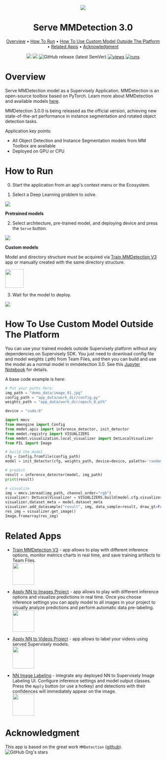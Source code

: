 <div align="center" markdown>
<img src="https://github.com/supervisely-ecosystem/serve-mmdetection-2/assets/115161827/b5d59262-637a-491c-97da-5984ffac6319"/>  

# Serve MMDetection 3.0
  
<p align="center">
  <a href="#Overview">Overview</a> •
  <a href="#How-To-Run">How To Run</a> •
  <a href="#How-To-Use-Custom-Model-Outside-The-Platform">How To Use Custom Model Outside The Platform</a> •
  <a href="#Related-apps">Related Apps</a> •
  <a href="#Acknowledgment">Acknowledgment</a>
</p>

[![](https://img.shields.io/badge/supervisely-ecosystem-brightgreen)](https://ecosystem.supervise.ly/apps/supervisely-ecosystem/serve-mmdetection-v3)
[![](https://img.shields.io/badge/slack-chat-green.svg?logo=slack)](https://supervise.ly/slack)
![GitHub release (latest SemVer)](https://img.shields.io/github/v/release/supervisely-ecosystem/serve-mmdetection-v3)
[![views](https://app.supervise.ly/img/badges/views/supervisely-ecosystem/serve-mmdetection-v3.png)](https://supervise.ly)
[![runs](https://app.supervise.ly/img/badges/runs/supervisely-ecosystem/serve-mmdetection-v3.png)](https://supervise.ly)
 
</div>

# Overview

Serve MMDetection model as a Supervisely Application. MMDetection is an open-source toolbox based on PyTorch. Learn more about MMDetection and available models [here](https://github.com/open-mmlab/mmdetection).

MMDetection 3.0.0 is being released as the official version, achieving new state-of-the-art performance in instance segmentation and rotated object detection tasks.

Application key points:
- All Object Detection and Instance Segmentation models from MM Toolbox are available
- Deployed on GPU or CPU

# How to Run

0. Start the application from an app's context menu or the Ecosystem.

1. Select a Deep Learning problem to solve.

<img src="https://github.com/supervisely-ecosystem/serve-mmdetection-v3/assets/115161827/099a91f6-1c78-4d73-a1e8-c49b60065a09" />

**Pretrained models**

2. Select architecture, pre-trained model, and deploying device and press the `Serve` button.

<img src="https://github.com/supervisely-ecosystem/serve-mmdetection-v3/assets/115161827/7a2d820a-12ef-4230-9630-90c3a67bad17" />

**Custom models**

Model and directory structure must be acquired via [Train MMDetection V3](https://ecosystem.supervise.ly/apps/supervisely-ecosystem/train-mmdetection-v3) app or manually created with the same directory structure.

<img data-key="sly-module-link" data-module-slug="supervisely-ecosystem/train-mmdetection-v3" src="https://github.com/supervisely-ecosystem/serve-mmdetection-v3/assets/115161827/9a995648-3d4a-48a3-b89b-f395ae335086" height="60px" margin-bottom="20px"/>

3. Wait for the model to deploy.

<img src="https://github.com/supervisely-ecosystem/serve-mmdetection-v3/assets/115161827/9e0afbc0-a8bc-4892-9033-5ebfda88ad5e" />


# How To Use Custom Model Outside The Platform

You can use your trained models outside Supervisely platform without any dependencies on Supervisely SDK. You just need to download config file and model weights (.pth) from Team Files, and then you can build and use the model as a normal model in mmdetection 3.0. See this [Jupyter Notebook](https://github.com/supervisely-ecosystem/train-mmdetection-v3/blob/master/inference_outside_supervisely.ipynb) for details.

A base code example is here:
```python
# Put your paths here:
img_path = "demo_data/image_01.jpg"
config_path = "app_data/work_dir/config.py"
weights_path = "app_data/work_dir/epoch_8.pth"

device = "cuda:0"

import mmcv
from mmengine import Config
from mmdet.apis import inference_detector, init_detector
from mmdet.registry import VISUALIZERS
from mmdet.visualization.local_visualizer import DetLocalVisualizer
from PIL import Image

# build the model
cfg = Config.fromfile(config_path)
model = init_detector(cfg, weights_path, device=device, palette='random')

# predict
result = inference_detector(model, img_path)
print(result)

# visualize
img = mmcv.imread(img_path, channel_order="rgb")
visualizer: DetLocalVisualizer = VISUALIZERS.build(model.cfg.visualizer)
visualizer.dataset_meta = model.dataset_meta
visualizer.add_datasample("result", img, data_sample=result, draw_gt=False, wait_time=0, show=False)
res_img = visualizer.get_image()
Image.fromarray(res_img)
```

# Related Apps


- [Train MMDetection V3](https://ecosystem.supervise.ly/apps/supervisely-ecosystem/train-mmdetection-v3) - app allows to play with different inference options, monitor metrics charts in real time, and save training artifacts to Team Files.  
  <img data-key="sly-module-link" data-module-slug="supervisely-ecosystem/train-mmdetection-v3" src="https://github.com/supervisely-ecosystem/serve-mmdetection-v3/assets/115161827/9a995648-3d4a-48a3-b89b-f395ae335086" height="70px" margin-bottom="20px"/>

- [Apply NN to Images Project](https://ecosystem.supervise.ly/apps/supervisely-ecosystem%252Fnn-image-labeling%252Fproject-dataset) - app allows to play with different inference options and visualize predictions in real time.  Once you choose inference settings you can apply model to all images in your project to visually analyze predictions and perform automatic data pre-labeling.   
    <img data-key="sly-module-link" data-module-slug="supervisely-ecosystem/nn-image-labeling/project-dataset" src="https://i.imgur.com/M2Tp8lE.png" height="70px" margin-bottom="20px"/>  

- [Apply NN to Videos Project](https://ecosystem.supervise.ly/apps/apply-nn-to-videos-project) - app allows to label your videos using served Supervisely models.  
  <img data-key="sly-module-link" data-module-slug="supervisely-ecosystem/apply-nn-to-videos-project" src="https://imgur.com/LDo8K1A.png" height="70px" margin-bottom="20px" />

- [NN Image Labeling](https://ecosystem.supervise.ly/apps/supervisely-ecosystem%252Fnn-image-labeling%252Fannotation-tool) - integrate any deployed NN to Supervisely Image Labeling UI. Configure inference settings and model output classes. Press the `Apply` button (or use a hotkey) and detections with their confidences will immediately appear on the image.   
    <img data-key="sly-module-link" data-module-slug="supervisely-ecosystem/nn-image-labeling/annotation-tool" src="https://i.imgur.com/hYEucNt.png" height="70px" margin-bottom="20px"/>

# Acknowledgment

This app is based on the great work `MMDetection` ([github](https://github.com/open-mmlab/mmdetection)). ![GitHub Org's stars](https://img.shields.io/github/stars/open-mmlab/mmdetection?style=social)
